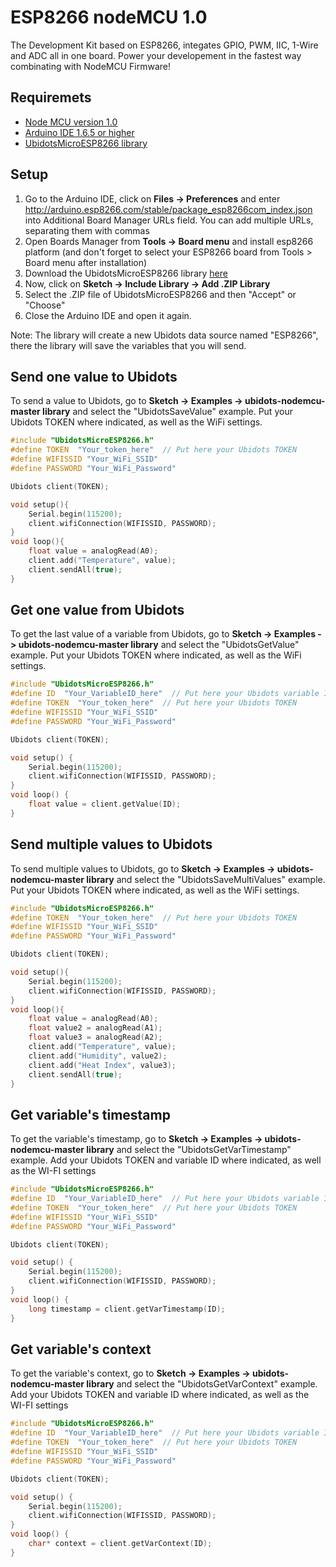 
# ESP8266 nodeMCU 1.0

The Development Kit based on ESP8266, integates GPIO, PWM, IIC, 1-Wire and ADC all in one board. Power your developement in the fastest way combinating with NodeMCU Firmware!

## Requiremets

* [Node MCU version 1.0](http://nodemcu.com/)
* [Arduino IDE 1.6.5 or higher](https://www.arduino.cc/en/Main/Software)
* [UbidotsMicroESP8266 library](https://github.com/ubidots/ubidots-nodemcu/archive/master.zip)

## Setup

1. Go to the Arduino IDE, click on **Files -> Preferences** and enter http://arduino.esp8266.com/stable/package_esp8266com_index.json into Additional Board Manager URLs field. You can add multiple URLs, separating them with commas
2. Open Boards Manager from **Tools -> Board menu** and install esp8266 platform (and don't forget to select your ESP8266 board from Tools > Board menu after installation)
3. Download the UbidotsMicroESP8266 library [here](https://github.com/ubidots/ubidots-nodemcu/archive/master.zip)
4. Now, click on **Sketch -> Include Library -> Add .ZIP Library**
5. Select the .ZIP file of UbidotsMicroESP8266 and then "Accept" or "Choose"
6. Close the Arduino IDE and open it again.

Note: The library will create a new Ubidots data source named "ESP8266", there the library will save the variables that you will send.
    
## Send one value to Ubidots

To send a value to Ubidots, go to **Sketch -> Examples -> ubidots-nodemcu-master library** and select the "UbidotsSaveValue" example. 
Put your Ubidots TOKEN where indicated, as well as the WiFi settings.

```c++
#include "UbidotsMicroESP8266.h"
#define TOKEN  "Your_token_here"  // Put here your Ubidots TOKEN
#define WIFISSID "Your_WiFi_SSID"
#define PASSWORD "Your_WiFi_Password"

Ubidots client(TOKEN);

void setup(){
    Serial.begin(115200);
    client.wifiConnection(WIFISSID, PASSWORD);
}
void loop(){
    float value = analogRead(A0);
    client.add("Temperature", value);
    client.sendAll(true);
}
```

## Get one value from Ubidots

To get the last value of a variable from Ubidots, go to **Sketch -> Examples ->  ubidots-nodemcu-master library** and select the "UbidotsGetValue" example. Put your Ubidots TOKEN where indicated, as well as the WiFi settings.

```c++
#include "UbidotsMicroESP8266.h"
#define ID  "Your_VariableID_here"  // Put here your Ubidots variable ID
#define TOKEN  "Your_token_here"  // Put here your Ubidots TOKEN
#define WIFISSID "Your_WiFi_SSID"
#define PASSWORD "Your_WiFi_Password"

Ubidots client(TOKEN);

void setup() {
    Serial.begin(115200);
    client.wifiConnection(WIFISSID, PASSWORD);
}
void loop() {
    float value = client.getValue(ID);
}
```

## Send multiple values to Ubidots 

To send multiple values to Ubidots, go to **Sketch -> Examples ->  ubidots-nodemcu-master library** and select the "UbidotsSaveMultiValues" example. Put your Ubidots TOKEN where indicated, as well as the WiFi settings.

```c++
#include "UbidotsMicroESP8266.h"
#define TOKEN  "Your_token_here"  // Put here your Ubidots TOKEN
#define WIFISSID "Your_WiFi_SSID"
#define PASSWORD "Your_WiFi_Password"

Ubidots client(TOKEN);

void setup(){
    Serial.begin(115200);
    client.wifiConnection(WIFISSID, PASSWORD);
}
void loop(){
    float value = analogRead(A0);
    float value2 = analogRead(A1);
    float value3 = analogRead(A2);
    client.add("Temperature", value);
    client.add("Humidity", value2);
    client.add("Heat Index", value3);
    client.sendAll(true);
}

```

## Get variable's timestamp
To get the variable's timestamp, go to **Sketch -> Examples ->  ubidots-nodemcu-master library** and select the "UbidotsGetVarTimestamp" example. Add your Ubidots TOKEN and variable ID where indicated, as well as the WI-FI settings

```c++
#include "UbidotsMicroESP8266.h"
#define ID  "Your_VariableID_here"  // Put here your Ubidots variable ID
#define TOKEN  "Your_token_here"  // Put here your Ubidots TOKEN
#define WIFISSID "Your_WiFi_SSID"
#define PASSWORD "Your_WiFi_Password"

Ubidots client(TOKEN);

void setup() {
    Serial.begin(115200);
    client.wifiConnection(WIFISSID, PASSWORD);
}
void loop() {
    long timestamp = client.getVarTimestamp(ID);
}

```

## Get variable's context
To get the variable's context, go to **Sketch -> Examples ->  ubidots-nodemcu-master library** and select the "UbidotsGetVarContext" example. Add your Ubidots TOKEN and variable ID where indicated, as well as the WI-FI settings

```c++
#include "UbidotsMicroESP8266.h"
#define ID  "Your_VariableID_here"  // Put here your Ubidots variable ID
#define TOKEN  "Your_token_here"  // Put here your Ubidots TOKEN
#define WIFISSID "Your_WiFi_SSID"
#define PASSWORD "Your_WiFi_Password"

Ubidots client(TOKEN);

void setup() {
    Serial.begin(115200);
    client.wifiConnection(WIFISSID, PASSWORD);
}
void loop() {
    char* context = client.getVarContext(ID);
}

```
